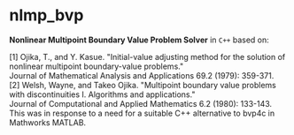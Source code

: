 # nlmp_bvp

**Nonlinear Multipoint Boundary Value Problem Solver** in `C++` based on:  
>>>
[1] Ojika, T., and Y. Kasue. "Initial-value adjusting method for the solution of nonlinear multipoint boundary-value problems."  
Journal of Mathematical Analysis and Applications 69.2 (1979): 359-371.  
[2] Welsh, Wayne, and Takeo Ojika. "Multipoint boundary value problems with discontinuities I. Algorithms and applications."  
Journal of Computational and Applied Mathematics 6.2 (1980): 133-143.  
This was in response to a need for a suitable C++ alternative to bvp4c in Mathworks MATLAB.  
>>>